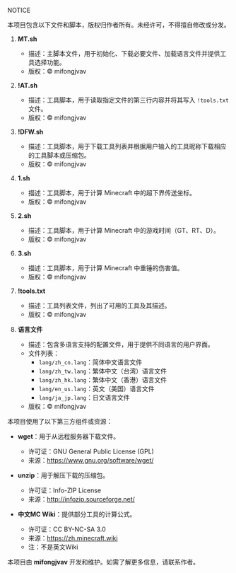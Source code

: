 NOTICE

本项目包含以下文件和脚本，版权归作者所有。未经许可，不得擅自修改或分发。

1. **MT.sh**
   - 描述：主脚本文件，用于初始化、下载必要文件、加载语言文件并提供工具选择功能。
   - 版权：© mifongjvav

2. **!AT.sh**
   - 描述：工具脚本，用于读取指定文件的第三行内容并将其写入 `!tools.txt` 文件。
   - 版权：© mifongjvav

3. **!DFW.sh**
   - 描述：工具脚本，用于下载工具列表并根据用户输入的工具昵称下载相应的工具脚本或压缩包。
   - 版权：© mifongjvav

4. **1.sh**
   - 描述：工具脚本，用于计算 Minecraft 中的超下界传送坐标。
   - 版权：© mifongjvav

5. **2.sh**
   - 描述：工具脚本，用于计算 Minecraft 中的游戏时间（GT、RT、D）。
   - 版权：© mifongjvav

6. **3.sh**
   - 描述：工具脚本，用于计算 Minecraft 中重锤的伤害值。
   - 版权：© mifongjvav

7. **!tools.txt**
   - 描述：工具列表文件，列出了可用的工具及其描述。
   - 版权：© mifongjvav

8. **语言文件**
   - 描述：包含多语言支持的配置文件，用于提供不同语言的用户界面。
   - 文件列表：
     - `lang/zh_cn.lang`：简体中文语言文件
     - `lang/zh_tw.lang`：繁体中文（台湾）语言文件
     - `lang/zh_hk.lang`：繁体中文（香港）语言文件
     - `lang/en_us.lang`：英文（美国）语言文件
     - `lang/ja_jp.lang`：日文语言文件
   - 版权：© mifongjvav

本项目使用了以下第三方组件或资源：
- **wget**：用于从远程服务器下载文件。
  - 许可证：GNU General Public License (GPL)
  - 来源：https://www.gnu.org/software/wget/

- **unzip**：用于解压下载的压缩包。
  - 许可证：Info-ZIP License
  - 来源：http://infozip.sourceforge.net/
  
- **中文MC Wiki**：提供部分工具的计算公式。
  - 许可证：CC BY-NC-SA 3.0
  - 来源：https://zh.minecraft.wiki
  - 注：不是英文Wiki
  
本项目由 **mifongjvav** 开发和维护。如需了解更多信息，请联系作者。